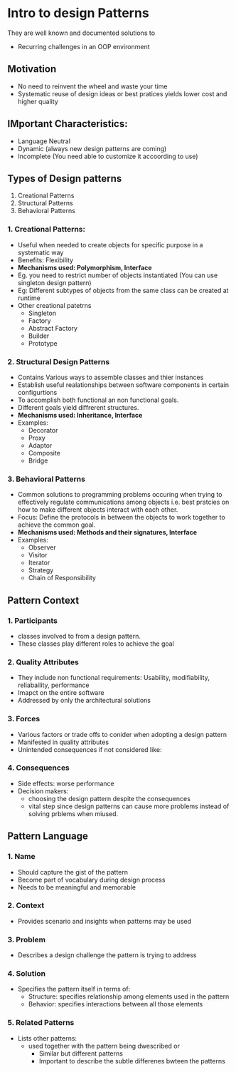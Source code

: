 # Intro to design Patterns

They are well known and documented solutions to

- Recurring challenges in an OOP environment

## Motivation

- No need to reinvent the wheel and waste your time
- Systematic reuse of design ideas or best pratices yields lower cost and higher quality

## IMportant Characteristics:

- Language Neutral
- Dynamic (always new design patterns are coming)
- Incomplete (You need able to customize it accoording to use)

## Types of Design patterns

1. Creational Patterns
2. Structural Patterns
3. Behavioral Patterns

### 1. Creational Patterns:
- Useful when needed to create objects for specific purpose in a systematic way
- Benefits: Flexibility
- **Mechanisms used: Polymorphism, Interface**
- Eg. you need to restrict number of objects instantiated (You can use singleton design pattern)
- Eg: Different subtypes of objects from the same class can be created at runtime
- Other creational patetrns
  - Singleton
  - Factory
  - Abstract Factory
  - Builder
  - Prototype

### 2. Structural Design Patterns
- Contains Various ways to assemble classes and thier instances
- Establish useful realationships between software components in certain configurtions
- To accomplish both functional an non functional goals.
- Different goals yield diffrerent structures.
- **Mechanisms used: Inheritance, Interface**
- Examples:
  - Decorator
  - Proxy
  - Adaptor
  - Composite
  - Bridge

### 3. Behavioral Patterns

- Common solutions to programming problems occuring when trying to effectively regulate communications
  among objects i.e. best pratcies on how to make different objects interact with each other.
- Focus: Define the protocols in between the objects to work together to achieve the common goal.
- **Mechanisms used: Methods and their signatures, Interface**
- Examples:
  - Observer
  - Visitor
  - Iterator
  - Strategy
  - Chain of Responsibility

## Pattern Context

### 1. Participants

- classes involved to from a design pattern. 
- These classes play different roles to achieve the goal

### 2. Quality Attributes

- They include non functional requirements: Usability, modifiability, reliabaility, performance
- Imapct on the entire software
- Addressed by only the architectural solutions

### 3. Forces

- Various factors or trade offs to conider when adopting a design pattern
- Manifested in quality attributes
- Unintended consequences if not considered like:

### 4. Consequences

- Side effects: worse performance
- Decision makers:
  - choosing the design pattern despite the consequences
  - vital step since design patterns can cause more problems instead of solving prblems when miused.

## Pattern Language

### 1. Name

- Should capture the gist of the pattern
- Become part of vocabulary during design process
- Needs to be meaningful and memorable

### 2. Context

- Provides scenario and insights when patterns may be used

### 3. Problem

- Describes a design challenge the pattern is trying to address

### 4. Solution

- Specifies the pattern itself in terms of:
  - Structure: specifies relationship among elements used in the pattern
  - Behavior: specifies interactions between all those elements 

### 5. Related Patterns

- Lists other patterns:
  - used together with the pattern being dwescribed or
    - Similar but different patterns
    - Important to describe the subtle differenes bwteen the patterns


